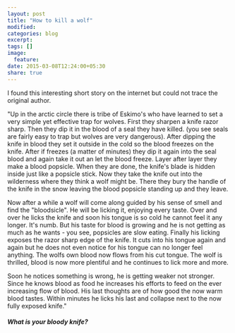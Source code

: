 ```yaml
---
layout: post
title: "How to kill a wolf"
modified:
categories: blog
excerpt:
tags: []
image:
  feature:
date: 2015-03-08T12:24:00+05:30
share: true
---
```

I found this interesting short story on the internet but could not trace the original author.

"Up in the arctic circle there is tribe of Eskimo's who have learned to set a very simple yet effective trap for wolves. First they sharpen a knife razor sharp. Then they dip it in the blood of a seal they have killed. (you see seals are fairly easy to trap but wolves are very dangerous). After dipping the knife in blood they set it outside in the cold so the blood freezes on the knife. After if freezes (a matter of minutes) they dip it again into the seal blood and again take it out an let the blood freeze. Layer after layer they make a blood popsicle. When they are done, the knife's blade is hidden inside just like a popsicle stick. Now they take the knife out into the wilderness where they think a wolf might be. There they bury the handle of the knife in the snow leaving the blood popsicle standing up and they leave.

Now after a while a wolf will come along guided by his sense of smell and find the "bloodsicle". He will be licking it, enjoying every taste. Over and over he licks the knife and soon his tongue is so cold he cannot feel it any longer. It's numb. But his taste for blood is growing and he is not getting as much as he wants - you see, popsicles are slow eating. Finally his licking exposes the razor sharp edge of the knife. It cuts into his tongue again and again but he does not even notice for his tongue can no longer feel anything. The wolfs own blood now flows from his cut tongue. The wolf is thrilled, blood is now more plentiful and he continues to lick more and more.

Soon he notices something is wrong, he is getting weaker not stronger. Since he knows blood as food he increases his efforts to feed on the ever increasing flow of blood. His last thoughts are of how good the now warm blood tastes. Within minutes he licks his last and collapse next to the now fully exposed knife."

#### *What is your bloody knife?*
